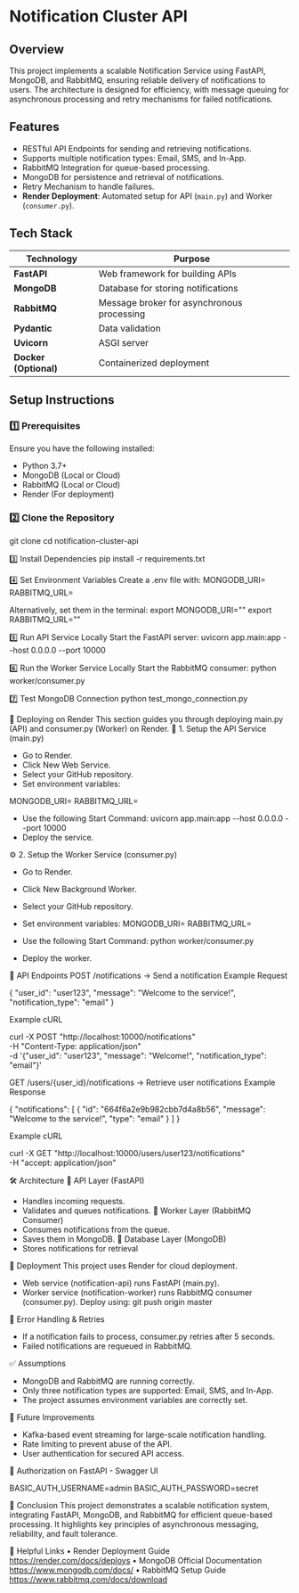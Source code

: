 # Notification Cluster API

## Overview
This project implements a scalable Notification Service using FastAPI, MongoDB, and RabbitMQ, ensuring reliable delivery of notifications to users. The architecture is designed for efficiency, with message queuing for asynchronous processing and retry mechanisms for failed notifications.

## Features
- RESTful API Endpoints for sending and retrieving notifications.
- Supports multiple notification types: Email, SMS, and In-App.
- RabbitMQ Integration for queue-based processing.
- MongoDB for persistence and retrieval of notifications.
- Retry Mechanism to handle failures.
- **Render Deployment**: Automated setup for API (`main.py`) and Worker (`consumer.py`).

## Tech Stack
| Technology | Purpose |
|------------|---------|
| **FastAPI** | Web framework for building APIs |
| **MongoDB** | Database for storing notifications |
| **RabbitMQ** | Message broker for asynchronous processing |
| **Pydantic** | Data validation |
| **Uvicorn** | ASGI server |
| **Docker (Optional)** | Containerized deployment |

## Setup Instructions

### **1️⃣ Prerequisites**
Ensure you have the following installed:
- Python 3.7+
- MongoDB (Local or Cloud)
- RabbitMQ (Local or Cloud)
- Render (For deployment)

### **2️⃣ Clone the Repository**
git clone <repository-url>
cd notification-cluster-api

3️⃣ Install Dependencies
pip install -r requirements.txt

4️⃣ Set Environment Variables
Create a .env file with:
MONGODB_URI=<your-mongodb-uri>
RABBITMQ_URL=<your-rabbitmq-url>

Alternatively, set them in the terminal:
export MONGODB_URI="<your-mongodb-uri>"
export RABBITMQ_URL="<your-rabbitmq-url>"

5️⃣ Run API Service Locally
Start the FastAPI server:
uvicorn app.main:app --host 0.0.0.0 --port 10000

6️⃣ Run the Worker Service Locally
Start the RabbitMQ consumer:
python worker/consumer.py

7️⃣ Test MongoDB Connection
python test_mongo_connection.py

🔧 Deploying on Render
This section guides you through deploying main.py (API) and consumer.py (Worker) on Render.
🚀 1. Setup the API Service (main.py)
- Go to Render.
- Click New Web Service.
- Select your GitHub repository.
- Set environment variables:

MONGODB_URI=<your-mongodb-uri>
RABBITMQ_URL=<your-rabbitmq-url>

- Use the following Start Command:
  uvicorn app.main:app --host 0.0.0.0 --port 10000
- Deploy the service.

⚙️ 2. Setup the Worker Service (consumer.py)
- Go to Render.
- Click New Background Worker.
- Select your GitHub repository.
- Set environment variables:
MONGODB_URI=<your-mongodb-uri>
RABBITMQ_URL=<your-rabbitmq-url>
- Use the following Start Command:
python worker/consumer.py

- Deploy the worker.

📌 API Endpoints
POST /notifications → Send a notification
Example Request

{
  "user_id": "user123",
  "message": "Welcome to the service!",
  "notification_type": "email"
}

Example cURL

curl -X POST "http://localhost:10000/notifications" \
    -H "Content-Type: application/json" \
    -d '{"user_id": "user123", "message": "Welcome!", "notification_type": "email"}'

GET /users/{user_id}/notifications → Retrieve user notifications
Example Response

{
  "notifications": [
    {
      "id": "664f6a2e9b982cbb7d4a8b56",
      "message": "Welcome to the service!",
      "type": "email"
    }
  ]
}

Example cURL

curl -X GET "http://localhost:10000/users/user123/notifications" \
    -H "accept: application/json"

🛠 Architecture
📌 API Layer (FastAPI)
- Handles incoming requests.
- Validates and queues notifications.
📌 Worker Layer (RabbitMQ Consumer)
- Consumes notifications from the queue.
- Saves them in MongoDB.
📌 Database Layer (MongoDB)
- Stores notifications for retrieval


🚀 Deployment
This project uses Render for cloud deployment.
- Web service (notification-api) runs FastAPI (main.py).
- Worker service (notification-worker) runs RabbitMQ consumer (consumer.py).
Deploy using:
git push origin master

📌 Error Handling & Retries
- If a notification fails to process, consumer.py retries after 5 seconds.
- Failed notifications are requeued in RabbitMQ.

✅ Assumptions
- MongoDB and RabbitMQ are running correctly.
- Only three notification types are supported: Email, SMS, and In-App.
- The project assumes environment variables are correctly set.

🔮 Future Improvements
- Kafka-based event streaming for large-scale notification handling.
- Rate limiting to prevent abuse of the API.
- User authentication for secured API access.


🔐 Authorization on FastAPI - Swagger UI

BASIC_AUTH_USERNAME=admin
BASIC_AUTH_PASSWORD=secret

📌 Conclusion
This project demonstrates a scalable notification system, integrating FastAPI, MongoDB, and RabbitMQ for efficient queue-based processing. It highlights key principles of asynchronous messaging, reliability, and fault tolerance.

🔗 Helpful Links
• 	Render Deployment Guide 
https://render.com/docs/deploys
• 	MongoDB Official Documentation
https://www.mongodb.com/docs/
• 	RabbitMQ Setup Guide
https://www.rabbitmq.com/docs/download



